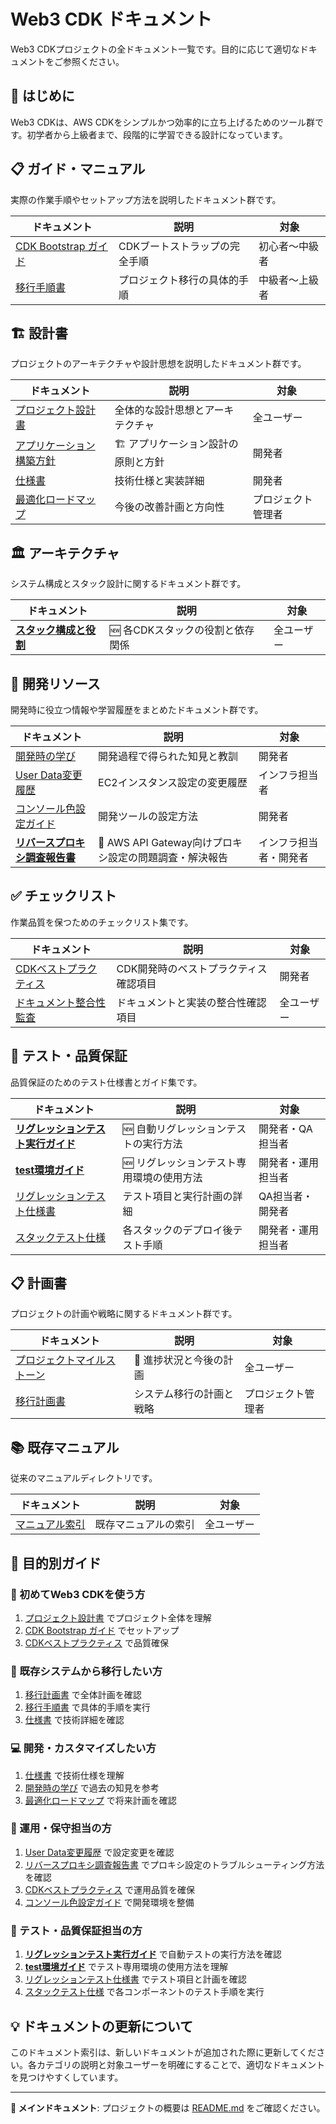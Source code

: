 # Web3 CDK ドキュメント

Web3 CDKプロジェクトの全ドキュメント一覧です。目的に応じて適切なドキュメントをご参照ください。

## 🚀 はじめに

Web3 CDKは、AWS CDKをシンプルかつ効率的に立ち上げるためのツール群です。初学者から上級者まで、段階的に学習できる設計になっています。

## 📋 ガイド・マニュアル

実際の作業手順やセットアップ方法を説明したドキュメント群です。

| ドキュメント | 説明 | 対象 |
|-------------|------|------|
| [CDK Bootstrap ガイド](guides/cdk-bootstrap-guide.md) | CDKブートストラップの完全手順 | 初心者〜中級者 |
| [移行手順書](guides/migration-step-by-step.md) | プロジェクト移行の具体的手順 | 中級者〜上級者 |

## 🏗️ 設計書

プロジェクトのアーキテクチャや設計思想を説明したドキュメント群です。

| ドキュメント | 説明 | 対象 |
|-------------|------|------|
| [プロジェクト設計書](design/project-design.md) | 全体的な設計思想とアーキテクチャ | 全ユーザー |
| [アプリケーション構築方針](design/application-architecture.md) | 🏗️ アプリケーション設計の原則と方針 | 開発者 |
| [仕様書](design/specification.md) | 技術仕様と実装詳細 | 開発者 |
| [最適化ロードマップ](design/project-optimization-roadmap.md) | 今後の改善計画と方向性 | プロジェクト管理者 |

## 🏛️ アーキテクチャ

システム構成とスタック設計に関するドキュメント群です。

| ドキュメント | 説明 | 対象 |
|-------------|------|------|
| [**スタック構成と役割**](architecture/stack-overview.md) | 🆕 各CDKスタックの役割と依存関係 | 全ユーザー |

## 📝 開発リソース

開発時に役立つ情報や学習履歴をまとめたドキュメント群です。

| ドキュメント | 説明 | 対象 |
|-------------|------|------|
| [開発時の学び](development/development-learnings.md) | 開発過程で得られた知見と教訓 | 開発者 |
| [User Data変更履歴](development/user-data-changes.md) | EC2インスタンス設定の変更履歴 | インフラ担当者 |
| [コンソール色設定ガイド](development/console-color-guide.md) | 開発ツールの設定方法 | 開発者 |
| [**リバースプロキシ調査報告書**](development/httpd_reverse_proxy_investigation_report.md) | 🔧 AWS API Gateway向けプロキシ設定の問題調査・解決報告 | インフラ担当者・開発者 |

## ✅ チェックリスト

作業品質を保つためのチェックリスト集です。

| ドキュメント | 説明 | 対象 |
|-------------|------|------|
| [CDKベストプラクティス](checklists/cdk-best-practices-checklist.md) | CDK開発時のベストプラクティス確認項目 | 開発者 |
| [ドキュメント整合性監査](checklists/documentation-audit-checklist.md) | ドキュメントと実装の整合性確認項目 | 全ユーザー |

## 🧪 テスト・品質保証

品質保証のためのテスト仕様書とガイド集です。

| ドキュメント | 説明 | 対象 |
|-------------|------|------|
| [**リグレッションテスト実行ガイド**](testing/regression-test-guide.md) | 🆕 自動リグレッションテストの実行方法 | 開発者・QA担当者 |
| [**test環境ガイド**](testing/test-environment-guide.md) | 🆕 リグレッションテスト専用環境の使用方法 | 開発者・運用担当者 |
| [リグレッションテスト仕様書](testing/regression-test-plan.md) | テスト項目と実行計画の詳細 | QA担当者・開発者 |
| [スタックテスト仕様](testing/stack-test-specifications.md) | 各スタックのデプロイ後テスト手順 | 開発者・運用担当者 |

## 📋 計画書

プロジェクトの計画や戦略に関するドキュメント群です。

| ドキュメント | 説明 | 対象 |
|-------------|------|------|
| [プロジェクトマイルストーン](planning/milestones.md) | 🎯 進捗状況と今後の計画 | 全ユーザー |
| [移行計画書](planning/migration-plan.md) | システム移行の計画と戦略 | プロジェクト管理者 |

## 📚 既存マニュアル

従来のマニュアルディレクトリです。

| ドキュメント | 説明 | 対象 |
|-------------|------|------|
| [マニュアル索引](manual/index.md) | 既存マニュアルの索引 | 全ユーザー |

## 🎯 目的別ガイド

### 🔰 初めてWeb3 CDKを使う方
1. [プロジェクト設計書](design/project-design.md) でプロジェクト全体を理解
2. [CDK Bootstrap ガイド](guides/cdk-bootstrap-guide.md) でセットアップ
3. [CDKベストプラクティス](checklists/cdk-best-practices-checklist.md) で品質確保

### 🚀 既存システムから移行したい方
1. [移行計画書](planning/migration-plan.md) で全体計画を確認
2. [移行手順書](guides/migration-step-by-step.md) で具体的手順を実行
3. [仕様書](design/specification.md) で技術詳細を確認

### 💻 開発・カスタマイズしたい方
1. [仕様書](design/specification.md) で技術仕様を理解
2. [開発時の学び](development/development-learnings.md) で過去の知見を参考
3. [最適化ロードマップ](design/project-optimization-roadmap.md) で将来計画を確認

### 🔧 運用・保守担当の方
1. [User Data変更履歴](development/user-data-changes.md) で設定変更を確認
2. [リバースプロキシ調査報告書](development/httpd_reverse_proxy_investigation_report.md) でプロキシ設定のトラブルシューティング方法を確認
3. [CDKベストプラクティス](checklists/cdk-best-practices-checklist.md) で運用品質を確保
4. [コンソール色設定ガイド](development/console-color-guide.md) で開発環境を整備

### 🧪 テスト・品質保証担当の方
1. [**リグレッションテスト実行ガイド**](testing/regression-test-guide.md) で自動テストの実行方法を確認
2. [**test環境ガイド**](testing/test-environment-guide.md) でテスト専用環境の使用方法を理解
3. [リグレッションテスト仕様書](testing/regression-test-plan.md) でテスト項目と計画を確認
4. [スタックテスト仕様](testing/stack-test-specifications.md) で各コンポーネントのテスト手順を実行

## 💡 ドキュメントの更新について

このドキュメント索引は、新しいドキュメントが追加された際に更新してください。各カテゴリの説明と対象ユーザーを明確にすることで、適切なドキュメントを見つけやすくしています。

---

**📖 メインドキュメント**: プロジェクトの概要は [README.md](../README.md) をご確認ください。